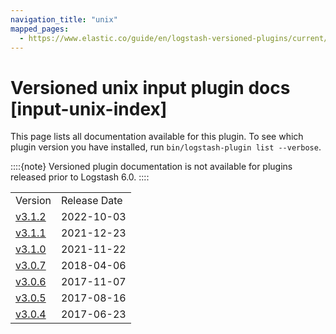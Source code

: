 ```yaml
---
navigation_title: "unix"
mapped_pages:
  - https://www.elastic.co/guide/en/logstash-versioned-plugins/current/input-unix-index.html
---
```


# Versioned unix input plugin docs [input-unix-index]


This page lists all documentation available for this plugin.  To see which plugin version you have installed, run `bin/logstash-plugin list --verbose`.

::::{note}
Versioned plugin documentation is not available for plugins released prior to Logstash 6.0.
::::


|     |     |
| --- | --- |
| Version | Release Date |
| [v3.1.2](v3-1-2-plugins-inputs-unix.md) | 2022-10-03 |
| [v3.1.1](v3-1-1-plugins-inputs-unix.md) | 2021-12-23 |
| [v3.1.0](v3-1-0-plugins-inputs-unix.md) | 2021-11-22 |
| [v3.0.7](v3-0-7-plugins-inputs-unix.md) | 2018-04-06 |
| [v3.0.6](v3-0-6-plugins-inputs-unix.md) | 2017-11-07 |
| [v3.0.5](v3-0-5-plugins-inputs-unix.md) | 2017-08-16 |
| [v3.0.4](v3-0-4-plugins-inputs-unix.md) | 2017-06-23 |








